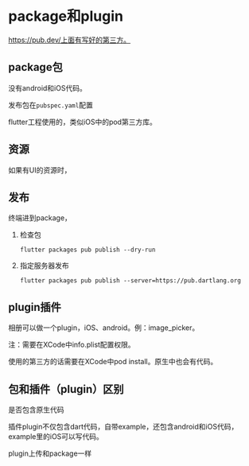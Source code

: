 # package和plugin

https://pub.dev/上面有写好的第三方。

## package包

没有android和iOS代码。

发布包在`pubspec.yaml`配置

flutter工程使用的，类似iOS中的pod第三方库。

## 资源

如果有UI的资源时，

## 发布

终端进到package，

1. 检查包

   `flutter packages pub publish --dry-run `

2. 指定服务器发布

   `flutter packages pub publish --server=https://pub.dartlang.org`

## plugin插件

相册可以做一个plugin，iOS、android。例：image_picker。

注：需要在XCode中info.plist配置权限。

使用的第三方的话需要在XCode中pod install。原生中也会有代码。

## 包和插件（plugin）区别

是否包含原生代码

插件plugin不仅包含dart代码，自带example，还包含android和iOS代码，example里的iOS可以写代码。

plugin上传和package一样